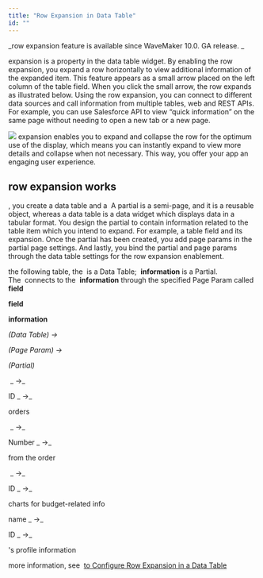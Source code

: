 ```yaml
---
title: "Row Expansion in Data Table"
id: ""
---
```


_row expansion feature is available since WaveMaker 10.0. GA release. _

expansion is a property in the data table widget. By enabling the row expansion, you expand a row horizontally to view additional information of the expanded item. This feature appears as a small arrow placed on the left column of the table field. When you click the small arrow, the row expands as illustrated below. Using the row expansion, you can connect to different data sources and call information from multiple tables, web and REST APIs. For example, you can use Salesforce API to view “quick information” on the same page without needing to open a new tab or a new page. 

![](https://www.wavemaker.com../assets/RowExpansionWM10.gif) expansion enables you to expand and collapse the row for the optimum use of the display, which means you can instantly expand to view more details and collapse when not necessary. This way, you offer your app an engaging user experience.

## row expansion works

, you create a data table and a  A partial is a semi-page, and it is a reusable object, whereas a data table is a data widget which displays data in a tabular format. You design the partial to contain information related to the table item which you intend to expand. For example, a table field and its expansion. Once the partial has been created, you add page params in the partial page settings. And lastly, you bind the partial and page params through the data table settings for the row expansion enablement.

the following table, the  is a Data Table;  **information** is a Partial. The  connects to the  **information** through the specified Page Param called  **field**

**field**

**information**

_(Data Table) →_

_(Page Param) →_

_(Partial)_

 _ →_

ID _ →_

orders

 _ →_

Number _ →_

from the order

 _ →_

ID _ →_

charts for budget-related info

name _ →_

ID _ →_

's profile information

more information, see  [to Configure Row Expansion in a Data Table](https://www.wavemaker.com/learn/how-tos/how-to-configure-row-expansion-in-a-data-table/)

